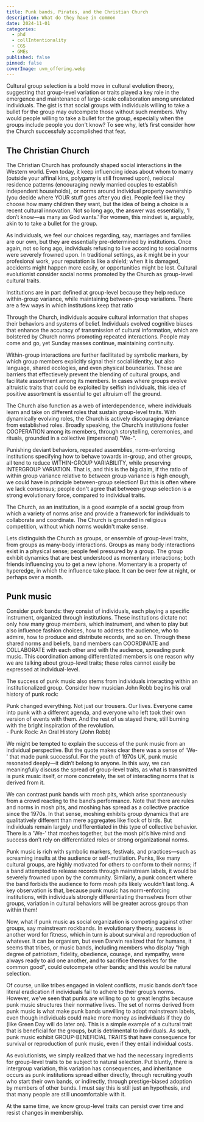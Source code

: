 ```yaml
---
title: Punk bands, Pirates, and the Christian Church
description: What do they have in common
date: 2024-11-01
categories:
  - phd
  - collIntentionality
  - CGS
  - GMEs
published: false
pinned: false
coverImage: uvm_offering.webp
---
```


Cultural group selection is a bold move in cultural evolution theory, suggesting that group-level variation or traits played a key role in the emergence and maintenance of large-scale collaboration among unrelated individuals. The gist is that social groups with individuals willing to take a bullet for the group may outcompete those without such members. Why would people willing to take a bullet for the group, especially when the groups include people you don't know? To see why, let’s first consider how the Church successfuly accomplished that feat.

##  The Christian Church

The Christian Church has profoundly shaped social interactions in the Western world. Even today, it keep influencing ideas about whom to marry (outside your affinal kins, polygamy is still frowned upon), neolocal residence patterns (encouraging newly married couples to establish independent households), or norms around individual property ownership (you decide where YOUR stuff goes after you die). People feel like they choose how many children they want, but the idea of being a choice is a recent cultural innovation. Not so long ago, the answer was essentially, 'I don’t know—as many as God wants.' For women, this mindset is, arguably, akin to to take a bullet for the group.

As individuals, we feel our choices regarding, say, marriages and families are our own, but they are essentially pre-determined by institutions. Once again, not so long ago, individuals refusing to live according to social norms were severely frowned upon. In traditional settings, as it might be in your profesional work, your reputation is like a shield; when it is damaged, accidents might happen more easily, or opportunities might be lost. Cultural evolutionist consider social norms promoted by the Church as group-level cultural traits. 

Institutions are in part defined at group-level because they help reduce within-group variance, while maintaining between-group variations. There are a few ways in which institutions keep that ratio
   
Through the Church, individuals acquire cultural information that shapes their behaviors and systems of belief. Individuals evolved cognitive biases that enhance the accuracy of transmission of cultural information, which are bolstered by Church norms promoting repeated interactions. People may come and go, yet Sunday masses continue, maintaining continuity. 

Within-group interactions are further facilitated by symbolic markers, by which group members explicitly signal their social identity, but also language, shared ecologies, and even physical boundaries. These are barriers that effectievely prevent the blending of cultural groups, and facilitate assortment among its members. In cases where groups evolve altruistic traits that could be exploited by selfish individuals, this idea of positive assortment is essential to get altruism off the ground.
  
The Church also function as a web of interdependence, where individuals learn and take on different roles that sustain group-level traits. With dynamically evolving roles, the Church is actively discouraging deviance from established roles. Broadly speaking, the Church’s institutions foster COOPERATION among its members, through storytelling, ceremonies, and rituals, grounded in a collective (impersonal) "We-". 
  
Punishing deviant behaviors, repeated assemblies, norm-enforcing institutions specifying how to behave towards in-group, and other groups, all tend to reduce WITHIN-GROUP VARIABILITY, while preserving INTERGROUP VARIATION. That is, and this is the big claim, if the ratio of within group variance relative to between group variance is high enough, we could have in principle between-group selection! But this is often where we lack consensus; people don't agree that between-group selection is a strong evolutionary force, compared to individual traits. 


The Church, as an institution, is a good example of a social group from which a variety of norms arise and provide a framework for individuals to collaborate and coordinate. The Church is grounded in religious competition, without which norms wouldn't make sense.

Lets distinguish the Church as groups, or ensemble of group-level traits, from groups as many-body interactions. Groups as many body interactions exist in a physical sense; people feel pressured by a group. The group exhibit dynamics that are best understood as momentary interactions; both friends influencing you to get a new iphone. Momentary is a property of hyperedge, in which the influence take place. It can be over few at night, or perhaps over a month.

## Punk music

Consider punk bands: they consist of individuals, each playing a specific instrument, organized through institutions. These institutions dictate not only how many group members, which instrument, and when to play but also influence fashion choices, how to address the audience, who to admire, how to produce and distribute records, and so on. Through these shared norms and beliefs, band members can COORDINATE and COLLABORATE with each other and with the audience, spreading punk music. This coordination among differentiated members is one reason why we are talking about group-level traits; these roles cannot easily be expressed at individual-level.


The success of punk music also stems from individuals interacting within an institutionalized group. Consider how musician John Robb begins his oral history of punk rock:

<div class="cite">
      <div class="quote">
      Punk changed everything.  
      Not just our trousers.  
      Our lives.  
      Everyone came into punk with a different agenda, and everyone who left took their own version of events with them. And the rest of us stayed there, still burning with the bright inspiration of the revolution.
      </div>
      <div class="citation">- Punk Rock: An Oral History (John Robb)</div>
</div>

We might be tempted to explain the success of the punk music from an individual perspective. But the quote makes clear there was a sense of 'We-' that made punk successful. For the youth of 1970s UK, punk music resonated deeply—it didn’t belong to anyone. In this way, we can meaningfully discuss the spread of group-level traits, as what is transmitted is punk music itself, or more concretely, the set of interacting norms that is derived from it.
  
We can contrast punk bands with mosh pits, which arise spontaneously from a crowd reacting to the band’s performance. Note that there are rules and norms in mosh pits, and moshing has spread as a collective practice since the 1970s. In that sense, moshing exhibits group dynamics that are qualitatively different than mere aggregates like flock of birds. But individuals remain largely undifferentiated in this type of collective behavior. There is a 'We-' that moshes together, but the mosh pit’s hive mind and success don’t rely on differentiated roles or strong organizational norms.

Punk music is rich with symbolic markers, festivals, and practices—such as screaming insults at the audience or self-mutilation. Punks, like many cultural groups, are highly motivated for others to conform to their norms; if a band attempted to release records through mainstream labels, it would be severely frowned upon by the community. Similarly, a punk concert where the band forbids the audience to form mosh pits likely wouldn’t last long. A key observation is that, because punk music has norm-enforcing institutions, with individuals strongly differentiating themselves from other groups, variation in cultural behaviors will be greater across groups than within them!
  
Now, what if punk music as social organization is competing against other groups, say mainstream rockbands. In evolutionary theory, success is another word for fitness, which in turn is about survival and reproduction of whatever. It can be organism, but even Darwin realized that for humans, it seems that tribes, or music bands, including members who display "high degree of patriotism, fidelity, obedience, courage, and sympathy, were always ready to aid one another, and to sacrifice themselves for the common good", could outcompete other bands; and this would be natural selection. 
  
Of course, unlike tribes engaged in violent conflicts, music bands don’t face literal eradication if individuals fail to adhere to their group’s norms. However, we’ve seen that punks are willing to go to great lengths because punk music structures their normative lives. The set of norms derived from punk music is what make punk bands unwilling to adopt mainstream labels, even though individuals could make more money as individuals if they do (like Green Day will do later on). This is a simple example of a cultural trait that is beneficial for the groups, but is detrimental to individuals. As such, punk music exhibit GROUP-BENEFICIAL TRAITS that have consequence for survival or reproduction of punk music, even if they entail individual costs. 
  
As evolutionists, we simply realized that we had the necessary ingredients for group-level traits to be subject to natural selection. Put bluntly, there is intergroup variation, this variation has consequences, and inheritance occurs as punk institutions spread either directly, through recruiting youth who start their own bands, or indirectly, through prestige-biased adoption by members of other bands. I must say this is still just an hypothesis, and that many people are still uncomfortable with it.

At the same time, we know group-level traits can persist over time and resist changes in membership. 
  
<!-- With high enough between-group variance, relative to within-group variance, we can show that between-group selection can have a bigger influence than within-group selection. That is, GROUP-BENEFICIAL TRAITS can spread even though they might be costly to individuals. -->
    
<!-- While individuals understand and imitate aspects of these institutions, they are best understood at the group levels. As we’ve seen, punk music emerges from differentiated individuals who coordinate through shared institutions. -->
  